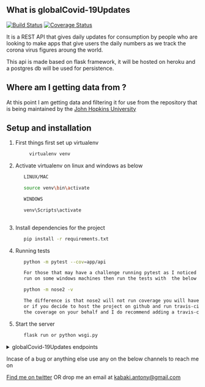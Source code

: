 ## What is  globalCovid-19Updates

[![Build Status](https://travis-ci.org/KabakiAntony/globalCovid-19Updates.svg?branch=develop)](https://travis-ci.org/KabakiAntony/globalCovid-19Updates) [![Coverage Status](https://coveralls.io/repos/github/KabakiAntony/globalCovid-19Updates/badge.svg?branch=develop)](https://coveralls.io/github/KabakiAntony/globalCovid-19Updates?branch=develop)

It is a REST API that gives daily updates for consumption by people who 
are looking to make apps that give users the daily numbers as we 
track the corona virus figures aroung the world.

This api is made based on flask framework, it will be hosted on heroku and a postgres db
will be used for persistence.

## Where am I getting data from ?

At this point I am getting data and filtering it for use from 
the repository that is being maintained by the [John Hopkins University](https://github.com/CSSEGISandData/COVID-19)


## Setup and installation

1. First things first set up virtualenv
      ```bash
           virtualenv venv
      ```      
2. Activate virtualenv on linux and windows  as below
      ```bash
         LINUX/MAC

         source venv\bin\activate

         WINDOWS

         venv\Scripts\activate
         
      ```
3. Install dependencies for the project
      ```bash
         pip install -r requirements.txt
      ```
4. Running tests
      ```bash
         python -m pytest --cov=app/api

         For those that may have a challenge running pytest as I noticed there is a bug getting pytest to 
         run on some windows machines then run the tests with  the below command. 

         python -m nose2 -v 

         The difference is that nose2 will not run coverage you will have to invoke coverage on your own,
         or if you decide to host the project on github and run travis-ci in the background then it will run 
         the coverage on your behalf and I do recommend adding a travis-ci webhook to this project.
      ```
5. Start the server
      ```bash
         flask run or python wsgi.py 
      ```
<details>
      <summary>globalCovid-19Updates endpoints</summary>
      Right now there is no endpoint that is ready but they will go here when done.

      
</details>

Incase of a bug or anything else use any on the below channels to reach me on

[Find me on twitter](https://twitter.com/kabakikiarie) OR  drop me an email at kabaki.antony@gmail.com
